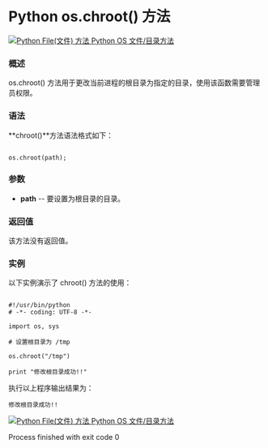 Python os.chroot() 方法
=====================

 [![Python File(文件) 方法](../images/up.gif)
 Python OS 文件/目录方法](os-file-methods.html)


  ### 概述

 os.chroot() 方法用于更改当前进程的根目录为指定的目录，使用该函数需要管理员权限。

 ### 语法

 **chroot()**方法语法格式如下：

 
```

os.chroot(path);

```

 ### 参数

  * **path** -- 要设置为根目录的目录。 


  ### 返回值

 该方法没有返回值。

 ### 实例

 以下实例演示了 chroot() 方法的使用：

 
```

#!/usr/bin/python
# -*- coding: UTF-8 -*-

import os, sys

# 设置根目录为 /tmp

os.chroot("/tmp")

print "修改根目录成功!!"

```

 执行以上程序输出结果为：

 
```
修改根目录成功!!

```

 [![Python File(文件) 方法](../images/up.gif)
 Python OS 文件/目录方法](os-file-methods.html)

Process finished with exit code 0
